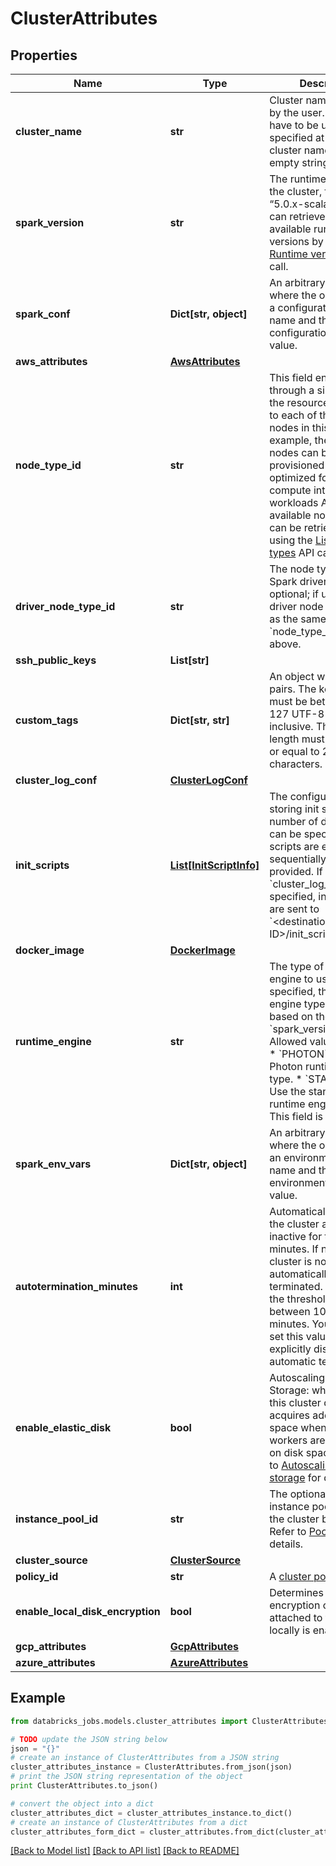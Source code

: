 # ClusterAttributes


## Properties
Name | Type | Description | Notes
------------ | ------------- | ------------- | -------------
**cluster_name** | **str** | Cluster name requested by the user. This doesn’t have to be unique. If not specified at creation, the cluster name is an empty string. | [optional] 
**spark_version** | **str** | The runtime version of the cluster, for example “5.0.x-scala2.11”. You can retrieve a list of available runtime versions by using the [Runtime versions](https://docs.microsoft.com/azure/databricks/dev-tools/api/latest/clusters#runtime-versions) API call. | [optional] 
**spark_conf** | **Dict[str, object]** | An arbitrary object where the object key is a configuration propery name and the value is a configuration property value. | [optional] 
**aws_attributes** | [**AwsAttributes**](AwsAttributes.md) |  | [optional] 
**node_type_id** | **str** | This field encodes, through a single value, the resources available to each of the Spark nodes in this cluster. For example, the Spark nodes can be provisioned and optimized for memory or compute intensive workloads A list of available node types can be retrieved by using the [List node types](https://docs.microsoft.com/azure/databricks/dev-tools/api/latest/clusters#list-node-types) API call. | [optional] 
**driver_node_type_id** | **str** | The node type of the Spark driver. This field is optional; if unset, the driver node type is set as the same value as &#x60;node_type_id&#x60; defined above. | [optional] 
**ssh_public_keys** | **List[str]** |  | [optional] 
**custom_tags** | **Dict[str, str]** | An object with key value pairs. The key length must be between 1 and 127 UTF-8 characters, inclusive. The value length must be less than or equal to 255 UTF-8 characters. | [optional] 
**cluster_log_conf** | [**ClusterLogConf**](ClusterLogConf.md) |  | [optional] 
**init_scripts** | [**List[InitScriptInfo]**](InitScriptInfo.md) | The configuration for storing init scripts. Any number of destinations can be specified. The scripts are executed sequentially in the order provided. If &#x60;cluster_log_conf&#x60; is specified, init script logs are sent to &#x60;&lt;destination&gt;/&lt;cluster-ID&gt;/init_scripts&#x60;. | [optional] 
**docker_image** | [**DockerImage**](DockerImage.md) |  | [optional] 
**runtime_engine** | **str** | The type of runtime engine to use. If not specified, the runtime engine type is inferred based on the &#x60;spark_version&#x60; value. Allowed values include  * &#x60;PHOTON&#x60;: Use the Photon runtime engine type. * &#x60;STANDARD&#x60;: Use the standard runtime engine type.  This field is optional. | [optional] 
**spark_env_vars** | **Dict[str, object]** | An arbitrary object where the object key is an environment variable name and the value is an environment variable value. | [optional] 
**autotermination_minutes** | **int** | Automatically terminates the cluster after it is inactive for this time in minutes. If not set, this cluster is not be automatically terminated. If specified, the threshold must be between 10 and 10000 minutes. You can also set this value to 0 to explicitly disable automatic termination. | [optional] 
**enable_elastic_disk** | **bool** | Autoscaling Local Storage: when enabled, this cluster dynamically acquires additional disk space when its Spark workers are running low on disk space.null Refer to [Autoscaling local storage](https://docs.microsoft.com/azure/databricks/clusters/configure#autoscaling-local-storage) for details. | [optional] 
**instance_pool_id** | **str** | The optional ID of the instance pool to which the cluster belongs. Refer to [Pools](https://docs.microsoft.com/azure/databricks/clusters/pools) for details. | [optional] 
**cluster_source** | [**ClusterSource**](ClusterSource.md) |  | [optional] 
**policy_id** | **str** | A [cluster policy](https://docs.microsoft.com/azure/databricks/dev-tools/api/latest/policies) ID. | [optional] 
**enable_local_disk_encryption** | **bool** | Determines whether encryption of the disks attached to the cluster locally is enabled. | [optional] 
**gcp_attributes** | [**GcpAttributes**](GcpAttributes.md) |  | [optional] 
**azure_attributes** | [**AzureAttributes**](AzureAttributes.md) |  | [optional] 

## Example

```python
from databricks_jobs.models.cluster_attributes import ClusterAttributes

# TODO update the JSON string below
json = "{}"
# create an instance of ClusterAttributes from a JSON string
cluster_attributes_instance = ClusterAttributes.from_json(json)
# print the JSON string representation of the object
print ClusterAttributes.to_json()

# convert the object into a dict
cluster_attributes_dict = cluster_attributes_instance.to_dict()
# create an instance of ClusterAttributes from a dict
cluster_attributes_form_dict = cluster_attributes.from_dict(cluster_attributes_dict)
```
[[Back to Model list]](../README.md#documentation-for-models) [[Back to API list]](../README.md#documentation-for-api-endpoints) [[Back to README]](../README.md)


